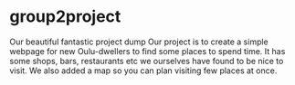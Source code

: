 # group2project
Our beautiful fantastic project dump
Our project is to create a simple webpage for new Oulu-dwellers to find some places to spend time. It has some shops, bars, restaurants etc we ourselves have found to be nice to visit.
We also added a map so you can plan visiting few places at once.
